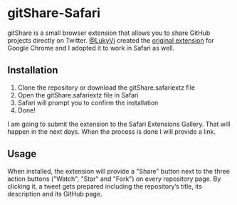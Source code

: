# gitShare-Safari

gitShare is a small browser extension that allows you to share GitHub projects directly on Twitter. [@LukyVj](https://github.com/LukyVj) created the [original extension](https://github.com/LukyVj/gitShare) for Google Chrome and I adopted it to work in Safari as well.

## Installation

1. Clone the repository or download the gitShare.safariextz file
2. Open the gitShare.safariextz file in Safari
3. Safari will prompt you to confirm the installation
4. Done!

I am going to submit the extension to the Safari Extensions Gallery. That will happen in the next days. When the process is done I will provide a link.

## Usage

When installed, the extension will provide a "Share" button next to the three action buttons ("Watch", "Star" and "Fork") on every repository page. By clicking it, a tweet gets prepared including the repository’s title, its description and its GitHub page.
